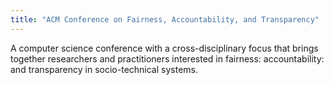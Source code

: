 ```yaml
---
title: "ACM Conference on Fairness, Accountability, and Transparency"
---
```


A computer science conference with a cross-disciplinary focus that brings together researchers and practitioners interested in fairness: accountability: and transparency in socio-technical systems.

